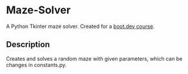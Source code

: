 # Maze-Solver
A Python Tkinter maze solver. Created for a [boot.dev course](https://www.boot.dev/courses/build-maze-solver-python).

## Description
Creates and solves a random maze with given parameters, which can be changes in constants.py.